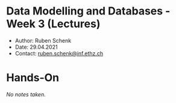 # Data Modelling and Databases - Week 3 (Lectures)
- Author: Ruben Schenk
- Date: 29.04.2021
- Contact: ruben.schenk@inf.ethz.ch

# Hands-On
*No notes taken.*